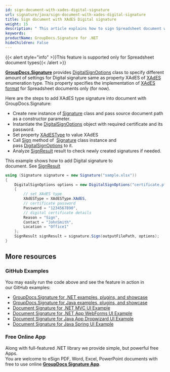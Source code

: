 ```yaml
---
id: sign-document-with-xades-digital-signature
url: signature/java/sign-document-with-xades-digital-signature
title: Sign document with XAdES Digital signature
weight: 15
description: " This article explains how to sign Spreadsheet document with XAdES Digital electronic signatures using advanced options with GroupDocs.Signature API."
keywords: 
productName: GroupDocs.Signature for .NET
hideChildren: False
---
```

{{< alert style="info" >}}This feature is supported only for Spreadsheet document types{{< /alert >}}

[**GroupDocs.Signature**](https://products.groupdocs.com/signature/net) provides [DigitalSignOptions](https://reference.groupdocs.com/net/signature/groupdocs.signature.options/digitalsignoptions) class to specify different amount of settings for Digital signature same as property XAdES of [XAdES](https://reference.groupdocs.com/signature/net/groupdocs.signature.domain/xadestype) enumeration type. This property specifies the implementation of [XAdES format](https://en.wikipedia.org/wiki/XAdES) for Spreadsheet documents only (for now).

Here are the steps to add XAdES type signature into document with GroupDocs.Signature:

*   Create new instance of [Signature](https://reference.groupdocs.com/net/signature/groupdocs.signature/signature) class and pass source document path as a constructor parameter.    
*   Instantiate the [DigitalSignOptions](https://reference.groupdocs.com/net/signature/groupdocs.signature.options/digitalsignoptions) object with required certificate and its password.    
*   Set property [XAdESType](https://reference.groupdocs.com/signature/net/groupdocs.signature.options/digitalsignoptions/properties/xadestype) to value XAdES      
*   Call [Sign](https://reference.groupdocs.com/net/signature/groupdocs.signature/signature/methods/sign) method of  [Signature](https://reference.groupdocs.com/net/signature/groupdocs.signature/signature) class instance and pass [DigitalSignOptions](https://reference.groupdocs.com/net/signature/groupdocs.signature.options/digitalsignoptions) to it.    
*   Analyze [SignResult](https://reference.groupdocs.com/net/signature/groupdocs.signature.domain/signresult) result to check newly created signatures if needed.  
      
    

This example shows how to add Digital signature to document. See [SignResult](https://reference.groupdocs.com/net/signature/groupdocs.signature.domain/signresult) 

```csharp
using (Signature signature = new Signature("sample.xlsx"))
{
    DigitalSignOptions options = new DigitalSignOptions("certificate.pfx")
    {
        // set XAdES type
        XAdESType = XAdESType.XAdES,
        // certificate password
        Password = "1234567890",
        // digital certificate details
        Reason = "Sign",
        Contact = "JohnSmith",
        Location = "Office1"
    };
    SignResult signResult = signature.Sign(outputFilePath, options);
}
```

## More resources
### GitHub Examples
You may easily run the code above and see the feature in action in our GitHub examples:
*   [GroupDocs.Signature for .NET examples, plugins, and showcase](https://github.com/groupdocs-signature/GroupDocs.Signature-for-.NET)    
*   [GroupDocs.Signature for Java examples, plugins, and showcase](https://github.com/groupdocs-signature/GroupDocs.Signature-for-Java)    
*   [Document Signature for .NET MVC UI Example](https://github.com/groupdocs-signature/GroupDocs.Signature-for-.NET-MVC)     
*   [Document Signature for .NET App WebForms UI Example](https://github.com/groupdocs-signature/GroupDocs.Signature-for-.NET-WebForms)    
*   [Document Signature for Java App Dropwizard UI Example](https://github.com/groupdocs-signature/GroupDocs.Signature-for-Java-Dropwizard)    
*   [Document Signature for Java Spring UI Example](https://github.com/groupdocs-signature/GroupDocs.Signature-for-Java-Spring)    

### Free Online App 
Along with full-featured .NET library we provide simple, but powerful free Apps.  
You are welcome to eSign PDF, Word, Excel, PowerPoint documents with free to use online **[GroupDocs Signature App](https://products.groupdocs.app/signature)**.
